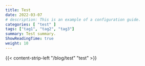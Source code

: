 ```yaml
---
title: Test
date: 2022-03-07
# description: This is an example of a configuration guide.
categories: [ "test" ]
tags: ["tag1", "tag2", "tag3"]
summary: Test summary.
ShowReadingTime: true
weight: 10
---
```


{{< content-strip-left "/blog/test" "test" >}}